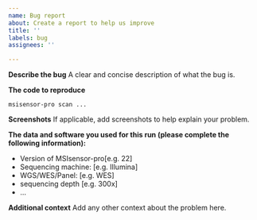 ```yaml
---
name: Bug report
about: Create a report to help us improve
title: ''
labels: bug
assignees: ''

---
```


**Describe the bug**
A clear and concise description of what the bug is.

**The code to reproduce**

```
msisensor-pro scan ...
```

**Screenshots**
If applicable, add screenshots to help explain your problem.


**The data and software you used for this run (please complete the following information):**
 - Version of MSIsensor-pro[e.g. 22]
 - Sequencing machine: [e.g. Illumina]
 - WGS/WES/Panel: [e.g. WES]
 - sequencing depth  [e.g. 300x]
 -  ... 

**Additional context**
Add any other context about the problem here.
